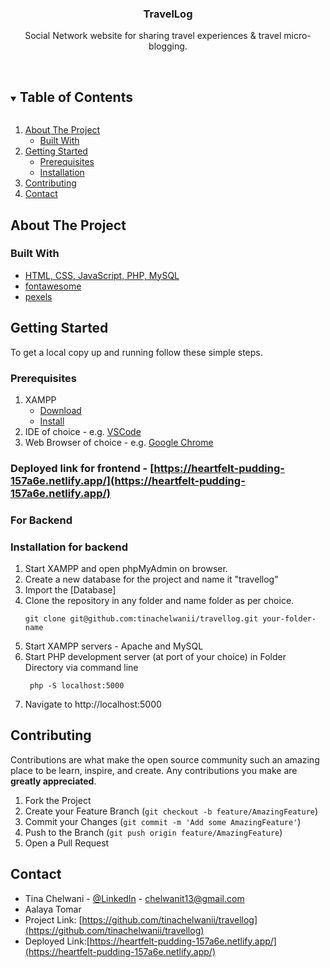 

  <h3 align="center">TravelLog</h3>

  <p align="center">
    Social Network website for sharing travel experiences & travel micro-blogging.
    <br />
    <br />
    <!-- <br /> -->
  </p>
</p>



<!-- TABLE OF CONTENTS -->
<details open="open">
  <summary><h2 style="display: inline-block">Table of Contents</h2></summary>
  <ol>
    <li>
      <a href="#about-the-project">About The Project</a>
      <ul>
        <li><a href="#built-with">Built With</a></li>
      </ul>
    </li>
    <li>
      <a href="#getting-started">Getting Started</a>
      <ul>
        <li><a href="#prerequisites">Prerequisites</a></li>
        <li><a href="#installation">Installation</a></li>
      </ul>
    </li>
    <li><a href="#contributing">Contributing</a></li>
    <li><a href="#contact">Contact</a></li>
  </ol>
</details>



<!-- ABOUT THE PROJECT -->
## About The Project
### Built With

* [HTML, CSS, JavaScript, PHP, MySQL]()
* [fontawesome](https://fontawesome.com/)
* [pexels](https://www.pexels.com/)



<!-- GETTING STARTED -->
## Getting Started

To get a local copy up and running follow these simple steps.

### Prerequisites

1. XAMPP
   * [Download](https://www.apachefriends.org/download.html)
   * [Install](https://xamppguide.com/)
2. IDE of choice - e.g. [VSCode](https://code.visualstudio.com/download)
3. Web Browser of choice - e.g. [Google Chrome](https://www.google.com/intl/en_in/chrome/) 

### Deployed link for frontend - [https://heartfelt-pudding-157a6e.netlify.app/](https://heartfelt-pudding-157a6e.netlify.app/)
### For Backend
### Installation for backend 

1. Start XAMPP and open phpMyAdmin on browser.
2. Create a new database for the project and name it "travellog"
3. Import the [Database]
4. Clone the repository in any folder and name folder as per choice.
    ```
    git clone git@github.com:tinachelwanii/travellog.git your-folder-name
    ```
5. Start XAMPP servers - Apache and MySQL
6. Start PHP development server (at port of your choice) in Folder Directory via command line
   ```
    php -S localhost:5000
   ```
7. Navigate to http://localhost:5000


<!-- CONTRIBUTING -->
## Contributing

Contributions are what make the open source community such an amazing place to be learn, inspire, and create. Any contributions you make are **greatly appreciated**.

1. Fork the Project
2. Create your Feature Branch (`git checkout -b feature/AmazingFeature`)
3. Commit your Changes (`git commit -m 'Add some AmazingFeature'`)
4. Push to the Branch (`git push origin feature/AmazingFeature`)
5. Open a Pull Request


<!-- CONTACT -->
## Contact

* Tina Chelwani - [@LinkedIn](https://www.linkedin.com/in/tina-c-8bb772223/) - chelwanit13@gmail.com
* Aalaya Tomar
* Project Link: [https://github.com/tinachelwanii/travellog](https://github.com/tinachelwanii/travellog)
* Deployed Link:[https://heartfelt-pudding-157a6e.netlify.app/](https://heartfelt-pudding-157a6e.netlify.app/)


